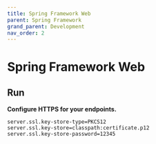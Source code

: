 ```yaml
---
title: Spring Framework Web
parent: Spring Framework
grand_parent: Development
nav_order: 2
---
```


# Spring Framework Web

## Run
**Configure HTTPS for your endpoints.**
```console
server.ssl.key-store-type=PKCS12
server.ssl.key-store=classpath:certificate.p12
server.ssl.key-store-password=12345 
```